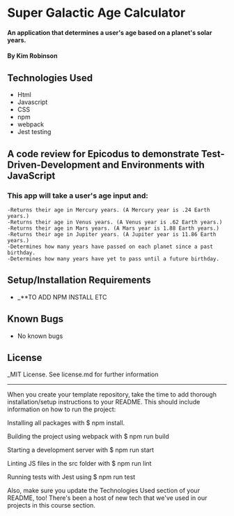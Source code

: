 # Super Galactic Age Calculator

#### An application that determines a user's age based on a planet's solar years.

#### By Kim Robinson

## Technologies Used

* Html
* Javascript
* CSS
* npm
* webpack
* Jest testing

## A code review for Epicodus to demonstrate Test-Driven-Development and Environments with JavaScript
###  This app will take a user's age input and:
    -Returns their age in Mercury years. (A Mercury year is .24 Earth years.)
    -Returns their age in Venus years. (A Venus year is .62 Earth years.)
    -Returns their age in Mars years. (A Mars year is 1.88 Earth years.)
    -Returns their age in Jupiter years. (A Jupiter year is 11.86 Earth years.)
    -Determines how many years have passed on each planet since a past birthday. 
    -Determines how many years have yet to pass until a future birthday. 

## Setup/Installation Requirements

* _**TO ADD NPM INSTALL ETC

## Known Bugs

* No known bugs

## License
_MIT License. See license.md for further information

---------------------------------------------
When you create your template repository, take the time to add thorough installation/setup instructions to your README. This should include information on how to run the project:

Installing all packages with $ npm install.

Building the project using webpack with $ npm run build

Starting a development server with $ npm run start

Linting JS files in the src folder with $ npm run lint

Running tests with Jest using $ npm run test

Also, make sure you update the Technologies Used section of your README, too! There's been a host of new tech that we've used in our projects in this course section.

